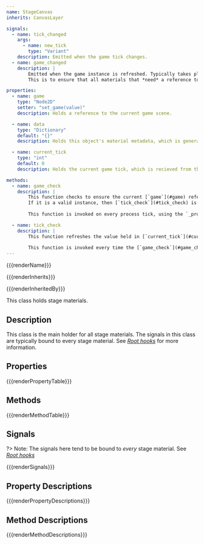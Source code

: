 ```yaml
---
name: StageCanvas
inherits: CanvasLayer

signals:
  - name: tick_changed
    args:
      - name: new_tick
        type: "Variant"
    description: Emitted when the game tick changes.
  - name: game_changed
    description: |
        Emitted when the game instance is refreshed. Typically takes place when the stage first loads and when the game replays.
        This is to ensure that all materials that *need* a reference to the game *have* one.

properties:
  - name: game
    type: "Node2D"
    setter: "set_game(value)"
    description: Holds a reference to the current game scene.

  - name: data
    type: "Dictionary"
    default: "{}"
    description: Holds this object's material metadata, which is generated by [*CustomStageBuilder*](./CSL/CustomStageBuilder).

  - name: current_tick
    type: "int"
    default: 0
    description: Holds the current game tick, which is recieved from the [game node](#game).

methods:
  - name: game_check
    description: |
        This function checks to ensure the current [`game`](#game) reference is a valid instance.
        If it is a valid instance, then [`tick_check`](#tick_check) is called.
        
        This function is invoked on every process tick, using the `_process(_d)` function.

  - name: tick_check
    description: |
        This function refreshes the value held in [`current_tick`](#current_tick).
        
        This function is invoked every time the [`game_check`](#game_check) function is invoked.
---
```


{{{renderName}}}

{{{renderInherits}}}

{{{renderInheritedBy}}}

This class holds stage materials.

[](../../notice.md ':include')

## Description

This class is the main holder for all stage materials. The signals in this class are typically bound to every stage material. 
See [*Root hooks*](../root_hooks.md) for more information.

## Properties

{{{renderPropertyTable}}}
## Methods

{{{renderMethodTable}}}

## Signals

?> Note: The signals here tend to be bound to *every* stage material. See [*Root hooks*](../root_hooks.md)

{{{renderSignals}}}
## Property Descriptions

{{{renderPropertyDescriptions}}}
## Method Descriptions

{{{renderMethodDescriptions}}}
